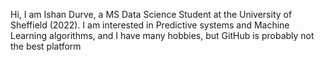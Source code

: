 Hi, I am Ishan Durve, a MS Data Science Student at the University of Sheffield (2022). I am interested in Predictive systems and Machine Learning algorithms, and I have many hobbies, but GitHub is probably not the best platform
